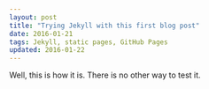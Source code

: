 ```yaml
---
layout: post
title: "Trying Jekyll with this first blog post"
date: 2016-01-21
tags: Jekyll, static pages, GitHub Pages
updated: 2016-01-22
---
```


<p> Well, this is how it is. There is no other way to test it. </p>
